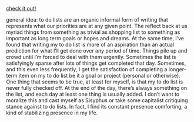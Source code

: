 
[check it out!](https://kconnorbrown.github.io/toDoList/)


general idea:
to do lists are an organic informal form of writing that represents what our priorities are at any given point. The reflect back at us myriad things from something as trivial as shopping list to something as important as long term goals or hopes and dreams. At the same time, I’ve found that writing my to do list is more of an aspiration than an actual prediction for what I’ll get done over any period of time. Things pile up and crowd until I’m forced to deal with them urgently. Sometimes the list is satisfyingly sparse after lots of things get completed that day. Sometimes, and this even less frequently, I get the satisfaction of completing a longer-term item on my to do list be it a goal or project (personal or otherwise). One thing that seems to be true, at least for myself, is that my to do list is never fully checked off. At the end of the day, there’s always something on the list, and each day at least one thing is usually added. I don’t want to moralize this and cast myself as Sisyphus or take some capitalist critiquing stance against to do lists. In fact, I find its constant presence comforting, a kind of stabilizing presence in my life.
